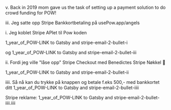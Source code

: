 v.
Back in 2019 mom gave us the task of setting up a payment solution to do crowd funding for POW!
<Lillian med hest bak i Budapest>


iii.
Jeg satte opp Stripe Bankkortbetaling på usePow.app/angels




i.
Jeg koblet Stripe APIet til Pow koden

1_year_of_POW-LINK to Gatsby and stripe-email-2-bullet-i

og
1_year_of_POW-LINK to Gatsby and stripe-email-2-bullet-iii

ii.
Fordi jeg ville "låse opp" Stripe Checkout med Benedictes Stripe Nøkkel 🔑

1_year_of_POW-LINK to Gatsby and stripe-email-2-bullet-ii


iiii.
Så nå kan du trykke på knappen og betale f.eks 500,- med bankkortet ditt
1_year_of_POW-LINK to Gatsby and stripe-email-2-bullet-iiii

Stripe reklame:
1_year_of_POW-LINK to Gatsby and stripe-email-2-bullet-iiii.iiii